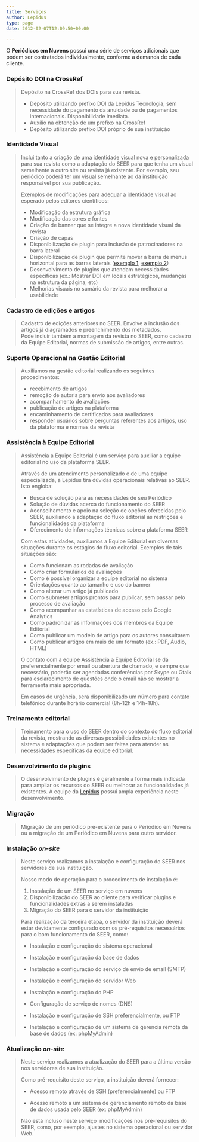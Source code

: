 ```yaml
---
title: Serviços
author: Lepidus
type: page
date: 2012-02-07T12:09:50+00:00

---
```

O **Periódicos em Nuvens** possui uma série de serviços adicionais que podem ser contratados individualmente, conforme a demanda de cada cliente.

### Depósito DOI na CrossRef

> Depósito na CrossRef dos DOIs para sua revista.
> 
>   * Depósito utilizando prefixo DOI da Lepidus Tecnologia, sem necessidade do pagamento da anuidade ou de pagamentos internacionais. Disponibilidade imediata.
>   * Auxílio na obtenção de um prefixo na CrossRef
>   * Depósito utilizando prefixo DOI próprio de sua instituição

### Identidade Visual

> Inclui tanto a criação de uma identidade visual nova e personalizada para sua revista como a adaptação do SEER para que tenha um visual semelhante a outro site ou revista já existente. Por exemplo, seu periódico poderá ter um visual semelhante ao da instituição responsável por sua publicação.
> 
> Exemplos de modificações para adequar a identidade visual ao esperado pelos editores científicos:
> 
>   * Modificação da estrutura gráfica
>   * Modificação das cores e fontes
>   * Criação de banner que se integre a nova identidade visual da revista
>   * Criação de capas
>   * Disponibilização de plugin para inclusão de patrocinadores na barra lateral
>   * Disponibilização de plugin que permite mover a barra de menus horizontal para as barras laterais ([exemplo 1][1], [exemplo 2][2])
>   * Desenvolvimento de plugins que atendam necessidades específicas (ex.: Mostrar DOI em locais estratégicos, mudanças na estrutura da página, etc)
>   * Melhorias visuais no sumário da revista para melhorar a usabilidade

### Cadastro de edições e artigos

> Cadastro de edições anteriores no SEER. Envolve a inclusão dos artigos já diagramados e preenchimento dos metadados.  
> Pode incluir também a montagem da revista no SEER, como cadastro da Equipe Editorial, normas de submissão de artigos, entre outras.

### Suporte Operacional na Gestão Editorial

> Auxiliamos na gestão editorial realizando os seguintes procedimentos:
> 
>   * recebimento de artigos
>   * remoção de autoria para envio aos avaliadores
>   * acompanhamento de avaliações
>   * publicação de artigos na plataforma
>   * encaminhamento de certificados para avaliadores
>   * responder usuários sobre perguntas referentes aos artigos, uso da plataforma e normas da revista

### Assistência à Equipe Editorial

> Assistência a Equipe Editorial é um serviço para auxiliar a equipe editorial no uso da plataforma SEER.
> 
> Através de um atendimento personalizado e de uma equipe especializada, a Lepidus tira dúvidas operacionais relativas ao SEER. Isto engloba:
> 
>   * Busca de solução para as necessidades de seu Periódico
>   * Solução de dúvidas acerca do funcionamento do SEER
>   * Aconselhamento e apoio na seleção de opções oferecidas pelo SEER, auxiliando a adaptação do fluxo editorial às restrições e funcionalidades da plataforma
>   * Oferecimento de informações técnicas sobre a plataforma SEER
> 
> Com estas atividades, auxiliamos a Equipe Editorial em diversas situações durante os estágios do fluxo editorial. Exemplos de tais situações são:
> 
>   * Como funcionam as rodadas de avaliação
>   * Como criar formulários de avaliações
>   * Como é possível organizar a equipe editorial no sistema
>   * Orientações quanto ao tamanho e uso do banner
>   * Como alterar um artigo já publicado
>   * Como submeter artigos prontos para publicar, sem passar pelo processo de avaliação
>   * Como acompanhar as estatísticas de acesso pelo Google Analytics
>   * Como padronizar as informações dos membros da Equipe Editorial
>   * Como publicar um modelo de artigo para os autores consultarem
>   * Como publicar artigos em mais de um formato (ex.: PDF, Áudio, HTML)
> 
> O contato com a equipe Assistência a Equipe Editorial se dá preferencialmente por email ou abertura de chamado, e sempre que necessário, poderão ser agendadas conferências por Skype ou Gtalk para esclarecimento de questões onde o email não se mostrar a ferramenta mais apropriada.
> 
> Em casos de urgência, será disponibilizado um número para contato telefônico durante horário comercial (8h-12h e 14h-18h).

### Treinamento editorial

> Treinamento para o uso do SEER dentro do contexto do fluxo editorial da revista, mostrando as diversas possibilidades existentes no sistema e adaptações que podem ser feitas para atender as necessidades específicas da equipe editorial.

### Desenvolvimento de plugins

> O desenvolvimento de plugins é geralmente a forma mais indicada para ampliar os recursos do SEER ou melhorar as funcionalidades já existentes. A equipe da [Lepidus][3] possui ampla experiência neste desenvolvimento.

### Migração

> Migração de um periódico pré-existente para o Periódico em Nuvens ou a migração de um Periódico em Nuvens para outro servidor.

### Instalação _on-site_

> Neste serviço realizamos a instalação e configuração do SEER nos servidores de sua instituição.
> 
> Nosso modo de operação para o procedimento de instalação é:
> 
>   1. Instalação de um SEER no serviço em nuvens
>   2. Disponibilização do SEER ao cliente para verificar plugins e funcionalidades extras a serem instaladas
>   3. Migração do SEER para o servidor da instituição
> 
>
>   Para realização da terceira etapa, o servidor da instituição deverá estar devidamente configurado com os pré-requisitos necessários para o bom funcionamento do SEER, como:
>
> 
> 
>   * Instalação e configuração do sistema operacional
>     
>   * Instalação e configuração da base de dados
>     
>   * Instalação e configuração do serviço de envio de email (SMTP)
>    
>   * Instalação e configuração do servidor Web
>     
>   * Instalação e configuração do PHP
>     
>   * Configuração de serviço de nomes (DNS)
>    
>   * Instalação e configuração de SSH preferencialmente, ou FTP
>     
>   * Instalação e configuração de um sistema de gerencia remota da base de dados (ex: phpMyAdmin)
>     

### Atualização _on-site_

> Neste serviço realizamos a atualização do SEER para a última versão nos servidores de sua instituição.
> 
> Como pré-requisito deste serviço, a instituição deverá fornecer:
> 
> 
>  * Acesso remoto através de SSH (preferencialmente) ou FTP
>     
>  * Acesso remoto a um sistema de gerenciamento remoto da base de dados usada pelo SEER (ex: phpMyAdmin)
>     
>   
> Não está incluso neste serviço  modificações nos pré-requisitos do SEER, como, por exemplo, ajustes no sistema operacional ou servidor Web.

 [1]: http://pem.assis.unesp.br/index.php/pem
 [2]: http://aguassubterraneas.abas.org/asubterraneas
 [3]: http://lepidus.com.br